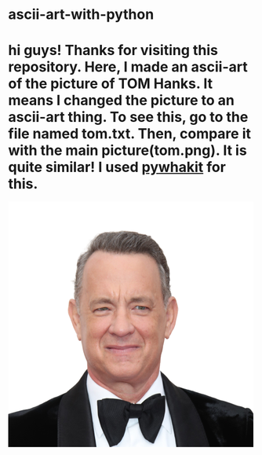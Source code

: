 ﻿# ascii-art-with-python
<h1>hi guys! Thanks for visiting this repository. Here, I made an ascii-art of the picture of TOM Hanks. It means I changed the picture to an ascii-art thing. To see this, go to the file named <strong>tom.txt</strong>. Then, compare it with the main picture(tom.png). It is quite similar!
  I used <a href="https://pypi.org/project/pywhatkit/">pywhakit</a> for this.</h1>
<img src="./tom.png">
